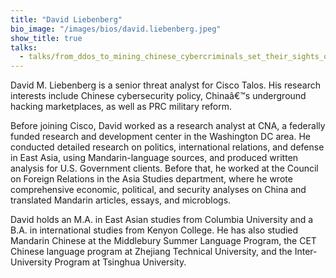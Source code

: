 ```yaml
---
title: "David Liebenberg"
bio_image: "/images/bios/david.liebenberg.jpeg"
show_title: true
talks:
  - talks/from_ddos_to_mining_chinese_cybercriminals_set_their_sights_on_monero.md
---
```

David M. Liebenberg is a senior threat analyst for Cisco Talos. His research interests include Chinese cybersecurity policy, Chinaâ&euro;&trade;s underground hacking marketplaces, as well as PRC military reform.

Before joining Cisco, David worked as a research analyst at CNA, a federally funded research and development center in the Washington DC area. He conducted detailed research on politics, international relations, and defense in East Asia, using Mandarin-language sources, and produced written analysis for U.S. Government clients. Before that, he worked at the Council on Foreign Relations in the Asia Studies department, where he wrote comprehensive economic, political, and security analyses on China and translated Mandarin articles, essays, and microblogs.

David holds an M.A. in East Asian studies from Columbia University and a B.A. in international studies from Kenyon College. He has also studied Mandarin Chinese at the Middlebury Summer Language Program, the CET Chinese language program at Zhejiang Technical University, and the Inter-University Program at Tsinghua University.